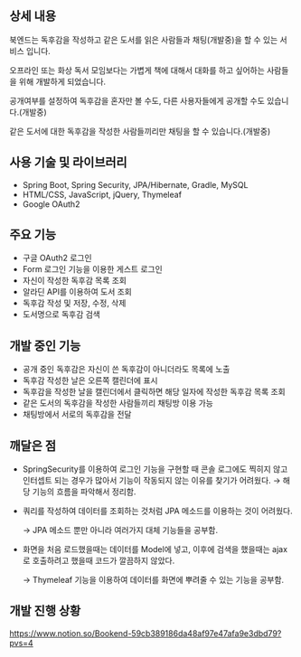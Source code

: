 ## 상세 내용

북엔드는 독후감을 작성하고 같은 도서를 읽은 사람들과 채팅(개발중)을 할 수 있는 서비스 입니다. 

오프라인 또는 화상 독서 모임보다는 가볍게 책에 대해서 대화를 하고 싶어하는 사람들을 위해 개발하게 되었습니다.

공개여부를 설정하여 독후감을 혼자만 볼 수도, 다른 사용자들에게 공개할 수도 있습니다.(개발중)

같은 도서에 대한 독후감을 작성한 사람들끼리만 채팅을 할 수 있습니다.(개발중)

## 사용 기술 및 라이브러리

- Spring Boot, Spring Security, JPA/Hibernate, Gradle, MySQL
- HTML/CSS, JavaScript, jQuery, Thymeleaf
- Google OAuth2

## 주요 기능

- 구글 OAuth2 로그인
- Form 로그인 기능을 이용한 게스트 로그인
- 자신이 작성한 독후감 목록 조회
- 알라딘 API를 이용하여 도서 조회
- 독후감 작성 및 저장, 수정, 삭제
- 도서명으로 독후감 검색

## 개발 중인 기능

- 공개 중인 독후감은 자신이 쓴 독후감이 아니더라도 목록에 노출
- 독후감 작성한 날은 오른쪽 캘린더에 표시
- 독후감을 작성한 날을 캘린더에서 클릭하면 해당 일자에 작성한 독후감 목록 조회
- 같은 도서의 독후감을 작성한 사람들끼리 채팅방 이용 가능
- 채팅방에서 서로의 독후감을 전달

## 깨달은 점

- SpringSecurity를 이용하여 로그인 기능을 구현할 때 콘솔 로그에도 찍히지 않고 인터셉트 되는 경우가 많아서 기능이 작동되지 않는 이유를 찾기가 어려웠다. 
→ 해당 기능의 흐름을 파악해서 정리함.
- 쿼리를 작성하여 데이터를 조회하는 것처럼 JPA 메소드를 이용하는 것이 어려웠다.
    
    → JPA 메소드 뿐만 아니라 여러가지 대체 기능들을 공부함.
    
- 화면을 처음 로드했을때는 데이터를 Model에 넣고, 이후에 검색을 했을때는 ajax로 호출하려고 했을때 코드가 깔끔하지 않았다.
    
    → Thymeleaf 기능을 이용하여 데이터를 화면에 뿌려줄 수 있는 기능을 공부함.
    

## 개발 진행 상황

<https://www.notion.so/Bookend-59cb389186da48af97e47afa9e3dbd79?pvs=4>

